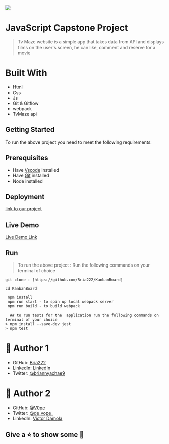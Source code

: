 ![](https://img.shields.io/badge/Microverse-blueviolet)
#  JavaScript Capstone Project
> Tv Maze website is a simple app that takes data from API and displays films on the user's screen, he can like, comment and reserve for a movie

# Built With

- Html
- Css
- Js
- Git & Gitflow
- webpack
- TvMaze api 



## Getting Started
To run the above project you need to meet the following requirements:


## Prerequisites
- Have [Vscode](https://code.visualstudio.com/) installed 
- Have [Git](https://git-scm.com/) installed
- Node installed

## Deployment

[link to our project](https://bria222.github.io/KanbanBoard/)

## Live Demo 

[Live Demo Link](https://www.loom.com/share/33ad4475aded44c9b2685cadff42ff24)

## Run
> To run the above project :
> Run the following commands on your terminal of choice

```
git clone : [https://github.com/Bria222/KanbanBoard]

cd KanbanBoard

 npm install
 npm run start - to spin up local webpack server
 npm run build - to build webpack
```
```
  ## to run tests for the  application run the following commands on terminal of your choice
> npm install --save-dev jest
> npm test
```

# 🤵 Author 1
- GitHub: [Bria222](https://github.com/Bria222)
- LinkedIn: [LinkedIn](www.linkedin.com/in/brian-nyachae-b99492232)
- Twitter: [@briannyachae9](https://twitter.com/briannyachae9)
#  🤵 Author 2
- GitHub: [@V0pe](https://github.com/V0pe)
- Twitter: [@de_vope_](https://twitter.com/de_vope)
- LinkedIn: [Victor Damola](https://linkedin.com/in/victor-damola-aderibigbe-27931ab0)
  
##  Give a ⭐ to show some 🤟

